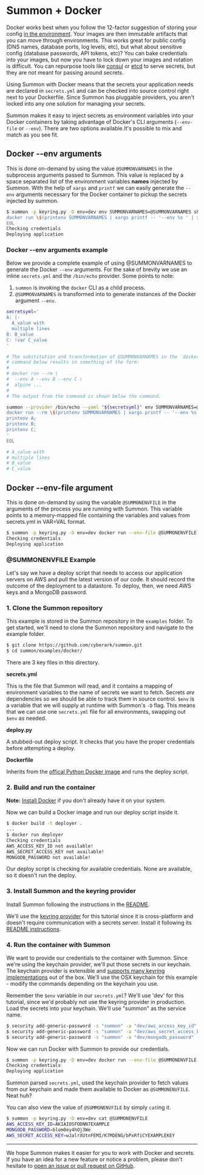 # Summon + Docker

Docker works best when you follow the 12-factor suggestion of storing your
config [in the environment](http://12factor.net/config). Your images are then
immutable artifacts that you can move through environments. This works great for
public config (DNS names, database ports, log levels, etc), but what
about sensitive config (database passwords, API tokens, etc)? You can bake
credentials into your images, but now you have to lock down your images and
rotation is difficult. You can repurpose tools like [consul](https://www.consul.io/)
or [etcd](https://coreos.com/etcd/) to serve secrets, but they are not meant for
passing around secrets.

Using Summon with Docker means that the secrets your application needs are declared
in `secrets.yml` and can be checked into source control right next to your Dockerfile.
Since Summon has pluggable providers, you aren't locked into any one solution for
managing your secrets.

Summon makes it easy to inject secrets as environment variables into your Docker
containers by taking advantage of Docker's CLI arguments
(`--env-file` or `--env`). There are two options available.It's possible to mix
and match as you see fit.

## Docker --env arguments

This is done on-demand by using the value `@SUMMONVARNAMES` in the subprocess
arguments passed to Summon. This value is replaced by a space separated list of
the environment variables **names** injected by Summon. With the help of `xargs`
and `printf` we can easily generate the `--env` arguments necessary for the
Docker container to pickup the secrets injected by summon.

```bash
$ summon -p keyring.py -D env=dev env SUMMONVARNAMES=@SUMMONVARNAMES sh << EOL
docker run \$(printenv SUMMONVARNAMES | xargs printf -- '--env %s ' | xargs) deployer
EOL
Checking credentials
Deploying application
```

### Docker --env arguments example

Below we provide a complete example of using @SUMMONVARNAMES to generate the
Docker `--env` arguments. For the sake of brevity we use an inline `secrets.yml`
and the `/bin/echo` provider. Some points to note:

1. `summon` is invoking the `docker` CLI as a child process.
2. `@SUMMONVARNAMES` is transformed into to generate instances of the Docker
   argument `--env`.

```bash
secretsyml='
A: |-
  A_value with
  multiple lines
B: B_value
C: !var C_value
'

# The substitution and transformation of @SUMMONVARNAMES in the `docker run`
# command below results in something of the form:
#
# docker run --rm \
#  --env A --env B --env C \
#  alpine ...
#
# The output from the command is shown below the command.

summon --provider /bin/echo --yaml "${secretsyml}" env SUMMONVARNAMES=@SUMMONVARNAMES sh << EOL
docker run --rm \$(printenv SUMMONVARNAMES | xargs printf -- '--env %s ' | xargs) alpine sh -c '
printenv A;
printenv B;
printenv C;
'
EOL

# A_value with
# multiple lines
# B_value
# C_value
```

## Docker --env-file argument
This is done on-demand by using the variable `@SUMMONENVFILE` in the arguments of 
the process you are running with Summon. This variable points to a memory-mapped
file containing the variables and values from secrets.yml in VAR=VAL format.

```sh
$ summon -p keyring.py -D env=dev docker run --env-file @SUMMONENVFILE deployer
Checking credentials
Deploying application
```

### @SUMMONENVFILE Example

Let's say we have a deploy script that needs to access our application servers on
AWS and pull the latest version of our code. It should record the outcome of the
deployment to a datastore. To deploy, then, we need AWS keys and a MongoDB password.

### 1. Clone the Summon repository

This example is stored in the Summon repository in the `examples` folder. To get
started, we'll need to clone the Summon repository and navigate to the example folder.

```sh
$ git clone https://github.com/cyberark/summon.git
$ cd summon/examples/docker/
```

There are 3 key files in this directory.

**secrets.yml**

This is the file that Summon will read, and it contains a mapping of environment
variables to the name of secrets we want to fetch. Secrets *are* dependencies so
we should be able to track them in source control. `$env` is a variable that we
will supply at runtime with Summon's `-D` flag. This means that we can use one
`secrets.yml` file for all environments, swapping out `$env` as needed.

<script src="http://gist-it.appspot.com/github/cyberark/summon/blob/main/examples/docker/secrets.yml"></script>

**deploy.py**

A stubbed-out deploy script. It checks that you have the proper credentials
before attempting a deploy.

<script src="http://gist-it.appspot.com/github/cyberark/summon/blob/main/examples/docker/deploy.py"></script>

**Dockerfile**

Inherits from the [offical Python Docker image](https://registry.hub.docker.com/_/python/)
and runs the deploy script.

<script src="http://gist-it.appspot.com/github/cyberark/summon/blob/main/examples/docker/Dockerfile"></script>

### 2. Build and run the container

**Note:** [Install Docker](https://docs.docker.com/get-docker/) if you don't already
have it on your system.

Now we can build a Docker image and run our deploy script inside it.

```sh
$ docker build -t deployer .
...
$ docker run deployer
Checking credentials
AWS_ACCESS_KEY_ID not available!
AWS_SECRET_ACCESS_KEY not available!
MONGODB_PASSWORD not available!
```

Our deploy script is checking for available credentials. None are available, so it
doesn't run the deploy.

### 3. Install Summon and the keyring provider

Install Summon following the instructions in the [README](https://github.com/cyberark/summon/#install).

We'll use the [keyring provider](https://github.com/conjurinc/summon-keyring) for
this tutorial since it is cross-platform and doesn't require communication with a
secrets server. Install it following its [README instructions](https://github.com/cyberark/summon-keyring/#install).

### 4. Run the container with Summon

We want to provide our credentials to the container with Summon. Since we're using
the keychain provider, we'll put those secrets in our keychain. The keychain provider
is extensible and [supports many keyring implementations](https://pypi.org/project/keyring/)
out of the box. We'll use the OSX keychain for this example - modify the commands
depending on the keychain you use.

Remember the `$env` variable in our `secrets.yml`? We'll use 'dev' for this tutorial,
since we'd probably not use the keyring provider in production. Load the secrets into
your keychain. We'll use "summon" as the service name.

```sh
$ security add-generic-password -s "summon" -a "dev/aws_access_key_id" -w "AKIAIOSFODNN7EXAMPLE"
$ security add-generic-password -s "summon" -a "dev/aws_secret_access_key" -w "wJalrXUtnFEMI/K7MDENG/bPxRfiCYEXAMPLEKEY"
$ security add-generic-password -s "summon" -a "dev/mongodb_password" -w "blom0ey4hOj3We"
```

Now we can run Docker with Summon to provide our credentials.

```sh
$ summon -p keyring.py -D env=dev docker run --env-file @SUMMONENVFILE deployer
Checking credentials
Deploying application
```

Summon parsed `secrets.yml`, used the keychain provider to fetch values from our
keychain and made them available to Docker as `@SUMMONENVFILE`. Neat huh?

You can also view the value of `@SUMMONENVFILE` by simply `cat`ing it.

```sh
$ summon -p keyring.py -D env=dev cat @SUMMONENVFILE
AWS_ACCESS_KEY_ID=AKIAIOSFODNN7EXAMPLE
MONGODB_PASSWORD=blom0ey4hOj3We
AWS_SECRET_ACCESS_KEY=wJalrXUtnFEMI/K7MDENG/bPxRfiCYEXAMPLEKEY
```

---

We hope Summon makes it easier for you to work with Docker and secrets. If you have
an idea for a new feature or notice a problem, please don't hesitate to
[open an issue or pull request on GitHub](https://github.com/cyberark/summon).
